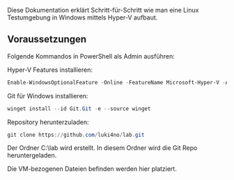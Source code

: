 Diese Dokumentation erklärt Schritt-für-Schritt wie man eine Linux Testumgebung in Windows mittels Hyper-V aufbaut.

## Voraussetzungen

Folgende Kommandos in PowerShell als Admin ausführen:

Hyper-V Features installieren:

```powershell
Enable-WindowsOptionalFeature -Online -FeatureName Microsoft-Hyper-V -All
```

Git für Windows installieren:

```powershell
winget install --id Git.Git -e --source winget
```

Repository herunterzuladen:

```powershell
git clone https://github.com/luki4no/lab.git 
```

Der Ordner C:\lab wird erstellt. In diesem Ordner wird die Git Repo heruntergeladen.

Die VM-bezogenen Dateien befinden werden hier platziert.
